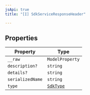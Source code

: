 ```yaml
---
jsApi: true
title: "[I] SdkServiceResponseHeader"

---
```

## Properties

| Property | Type |
| ------ | ------ |
| `__raw` | `ModelProperty` |
| `description?` | `string` |
| `details?` | `string` |
| `serializedName` | `string` |
| `type` | [`SdkType`](../type-aliases/SdkType.md) |
